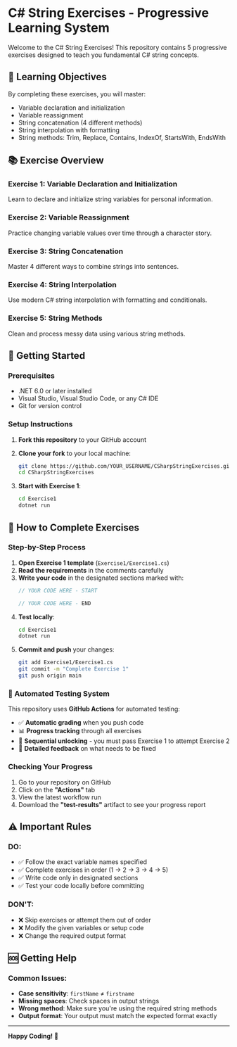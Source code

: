 # C# String Exercises - Progressive Learning System

Welcome to the C# String Exercises! This repository contains 5 progressive exercises designed to teach you fundamental C# string concepts.

## 🎯 Learning Objectives

By completing these exercises, you will master:
- Variable declaration and initialization
- Variable reassignment
- String concatenation (4 different methods)
- String interpolation with formatting
- String methods: Trim, Replace, Contains, IndexOf, StartsWith, EndsWith

## 📚 Exercise Overview

### Exercise 1: Variable Declaration and Initialization
Learn to declare and initialize string variables for personal information.

### Exercise 2: Variable Reassignment
Practice changing variable values over time through a character story.

### Exercise 3: String Concatenation
Master 4 different ways to combine strings into sentences.

### Exercise 4: String Interpolation
Use modern C# string interpolation with formatting and conditionals.

### Exercise 5: String Methods
Clean and process messy data using various string methods.

## 🚀 Getting Started

### Prerequisites
- .NET 6.0 or later installed
- Visual Studio, Visual Studio Code, or any C# IDE
- Git for version control

### Setup Instructions

1. **Fork this repository** to your GitHub account
2. **Clone your fork** to your local machine:
   ```bash
   git clone https://github.com/YOUR_USERNAME/CSharpStringExercises.git
   cd CSharpStringExercises
   ```

3. **Start with Exercise 1**:
   ```bash
   cd Exercise1
   dotnet run
   ```

## 📖 How to Complete Exercises

### Step-by-Step Process

1. **Open Exercise 1 template** (`Exercise1/Exercise1.cs`)
2. **Read the requirements** in the comments carefully
3. **Write your code** in the designated sections marked with:
   ```csharp
   // YOUR CODE HERE - START
   
   // YOUR CODE HERE - END
   ```
4. **Test locally**:
   ```bash
   cd Exercise1
   dotnet run
   ```
5. **Commit and push** your changes:
   ```bash
   git add Exercise1/Exercise1.cs
   git commit -m "Complete Exercise 1"
   git push origin main
   ```

### 🔄 Automated Testing System

This repository uses **GitHub Actions** for automated testing:

- ✅ **Automatic grading** when you push code
- 📊 **Progress tracking** through all exercises
- 🚫 **Sequential unlocking** - you must pass Exercise 1 to attempt Exercise 2
- 📝 **Detailed feedback** on what needs to be fixed

### Checking Your Progress

1. Go to your repository on GitHub
2. Click on the **"Actions"** tab
3. View the latest workflow run
4. Download the **"test-results"** artifact to see your progress report

## ⚠️ Important Rules

### DO:
- ✅ Follow the exact variable names specified
- ✅ Complete exercises in order (1 → 2 → 3 → 4 → 5)
- ✅ Write code only in designated sections
- ✅ Test your code locally before committing

### DON'T:
- ❌ Skip exercises or attempt them out of order
- ❌ Modify the given variables or setup code
- ❌ Change the required output format

## 🆘 Getting Help

### Common Issues:
- **Case sensitivity**: `firstName` ≠ `firstname`
- **Missing spaces**: Check spaces in output strings
- **Wrong method**: Make sure you're using the required string methods
- **Output format**: Your output must match the expected format exactly

---

**Happy Coding! 🚀**
